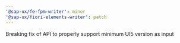 ```yaml
---
'@sap-ux/fe-fpm-writer': minor
'@sap-ux/fiori-elements-writer': patch
---
```


Breaking fix of API to properly support minimum UI5 version as input
